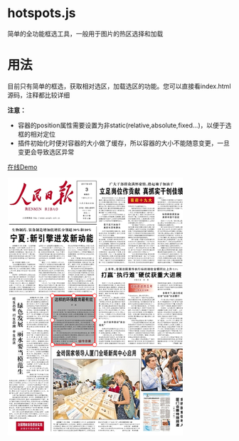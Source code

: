 # hotspots.js
简单的全功能框选工具，一般用于图片的热区选择和加载
# 用法
目前只有简单的框选，获取相对选区，加载选区的功能。您可以直接看index.html源码，注释都比较详细

**注意：**
* 容器的position属性需要设置为非static(relative,absolute,fixed...)，以便于选框的相对定位
* 插件初始化时便对容器的大小做了缓存，所以容器的大小不能随意变更，一旦变更会导致选区异常

[在线Demo](https://htmlpreview.github.io/?https://github.com/aweiu/hotspots/blob/master/index.html)

![image](https://github.com/aweiu/hotspots/raw/master/demo.png)

